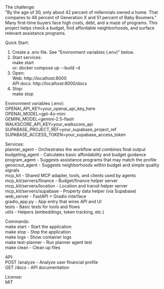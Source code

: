 The challenge:  
"By the age of 30, only about 42 percent of millennials owned a home. That compares to 48 percent of Generation X and 51 percent of Baby Boomers."
Many first-time buyers face high costs, debt, and a maze of programs. This project helps check a budget, find affordable neighborhoods, and surface relevant assistance programs.

Quick Start:  
1) Create a .env file. See "Environment variables (.env)" below.  
2) Start services:  
   make start  
   or: docker compose up --build -d  
3) Open:  
   Web: http://localhost:8000  
   API docs: http://localhost:8000/docs  
4) Stop:  
   make stop  

Environment variables (.env):  
  OPENAI_API_KEY=your_openai_api_key_here  
  OPENAI_MODEL=gpt-4o-mini  
  GEMINI_MODEL=gemini-2.5-flash  
  WALKSCORE_API_KEY=your_walkscore_api  
  SUPABASE_PROJECT_REF=your_supabase_project_ref  
  SUPABASE_ACCESS_TOKEN=your_supabase_access_token  

Services:  
planner_agent     - Orchestrates the workflow and combines final output  
budgeting_agent   - Calculates basic affordability and budget guidance  
program_agent     - Suggests assistance programs that may match the profile  
geoscout_agent    - Suggests neighborhoods within budget and simple quality signals  
mcp_kit           - Shared MCP adapter, tools, and clients used by agents  
  mcp_kit/servers/finance   - Budget/finance helper server  
  mcp_kit/servers/location  - Location and transit helper server  
  mcp_kit/servers/supabase  - Property data helper (via Supabase)  
web_server        - FastAPI + Gradio interface  
gradio_app.py     - App entry that wires API and UI  
tests             - Basic tests for tools and flows  
utils             - Helpers (embeddings, token tracking, etc.)  

Commands:  
make start        - Start the application  
make stop         - Stop the application  
make logs         - Show container logs  
make test-planner - Run planner agent test  
make clean        - Clean up files  

API:  
POST /analyze - Analyze user financial profile  
GET  /docs    - API documentation  

License:  
MIT
